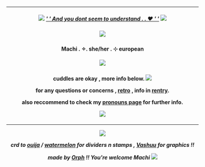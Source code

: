 ***
<h5 align="center">
  
<img src="https://ouija.crd.co/assets/images/gallery18/00be8d6c.gif?v=b8c53f22"/> [' ' And you dont seem to understand . . ♥ ' '](https://open.spotify.com/intl-pt/track/42qNWdLKCI41S4uzfamhFM) <img src="https://ouija.crd.co/assets/images/gallery18/00be8d6c.gif?v=b8c53f22"/>
<h5 align="center">
<img src="https://files.catbox.moe/vws6u2.png"/>
</h5>  

<h4 align="center">
Machi . ✧. she/her . ⊹ european
</h4> 
<h5 align="center">
<img src="https://tenor.com/pt-PT/view/mizisua-alien-stage-alnst-alienstage-mizi-gif-6225643560181301309](https://cdn.discordapp.com/attachments/1257451192410312746/1301698414102315078/mizisua-alien-stage.gif?ex=67256c9e&is=67241b1e&hm=a172c2ed516de8a1b933444c696e80ff59651ec1db18a4aba786ac7e5c6047a4&"/>
</h5>  
<h4 align="center">

cuddles are okay , more info below. <img src="https://ouija.crd.co/assets/images/gallery52/aab8fafc_original.gif?v=583c876b">

for any questions or concerns , [retro](https://retrospring.net/@Machii) , info in [rentry](https://rentry.org/warmbreeze).

also reccommend to check my [pronouns page](https://en.pronouns.page/@Machiyko) for further info. 

<img src="https://ouija.crd.co/assets/images/gallery54/76bc5d2b_original.png?v=583c876b"/>
</h4> 

<h5 align="center">


***
<p align ="center">
<img src="https://files.catbox.moe/vws6u2.png"/>
</p>

crd to [ouija](https://ouija.crd.co/#) / [watermelon](https://watermelon.crd.co) for dividers n stamps , [Vashuu](https://www.tumblr.com/darlingtyphoon) for graphics !!

made by [Orph](https://github.com/Ovrpheus) !!  You're welcome Machi <img src="https://ouija.crd.co/assets/images/gallery52/8701c7d6_original.gif?v=583c876b"/>



